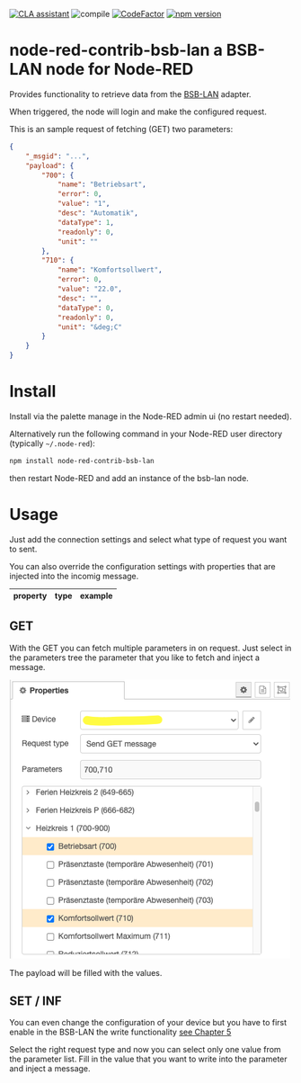[![CLA assistant](https://cla-assistant.io/readme/badge/node-red-contrib/node-red-contrib-bsb-lan)](https://cla-assistant.io/node-red-contrib/node-red-contrib-bsb-lan)
![compile](https://github.com/node-red-contrib/node-red-contrib-bsb-lan/workflows/compile/badge.svg)
[![CodeFactor](https://www.codefactor.io/repository/github/node-red-contrib/node-red-contrib-bsb-lan/badge)](https://www.codefactor.io/repository/github/node-red-contrib/node-red-contrib-bsb-lan)
[![npm version](https://badge.fury.io/js/node-red-contrib-bsb-lan.svg)](https://badge.fury.io/js/node-red-contrib-bsb-lan)

# node-red-contrib-bsb-lan a BSB-LAN node for Node-RED

Provides functionality to retrieve data from the [BSB-LAN](https://1coderookie.github.io/BSB-LPB-LAN/) adapter.

When triggered, the node will login and make the configured request.

This is an sample request of fetching (GET) two parameters:

``` json
{
    "_msgid": "...",
    "payload": {
        "700": {
            "name": "Betriebsart",
            "error": 0,
            "value": "1",
            "desc": "Automatik",
            "dataType": 1,
            "readonly": 0,
            "unit": ""
        },
        "710": {
            "name": "Komfortsollwert",
            "error": 0,
            "value": "22.0",
            "desc": "",
            "dataType": 0,
            "readonly": 0,
            "unit": "&deg;C"
        }
    }
}
```

# Install

Install via the palette manage in the Node-RED admin ui (no restart needed).

Alternatively run the following command in your Node-RED user directory (typically `~/.node-red`):

```sh
npm install node-red-contrib-bsb-lan
```

then restart Node-RED and add an instance of the bsb-lan node.

# Usage

Just add the connection settings and select what type of request you want to sent.

You can also override the configuration settings with properties that are injected
into the incomig message.

property | type | example
---------|------|--------


## GET

With the GET you can fetch multiple parameters in on request.
Just select in the parameters tree the parameter that you like to
fetch and inject a message.

![config](docs/config.png)

The payload will be filled with the values.

## SET / INF

You can even change the configuration of your device but you have to
first enable in the BSB-LAN the write functionality
[see Chapter 5](https://1coderookie.github.io/BSB-LPB-LAN_EN/chap05.html)

Select the right request type and now you can select only one
value from the parameter list.
Fill in the value that you want to write into the parameter and
inject a message.
